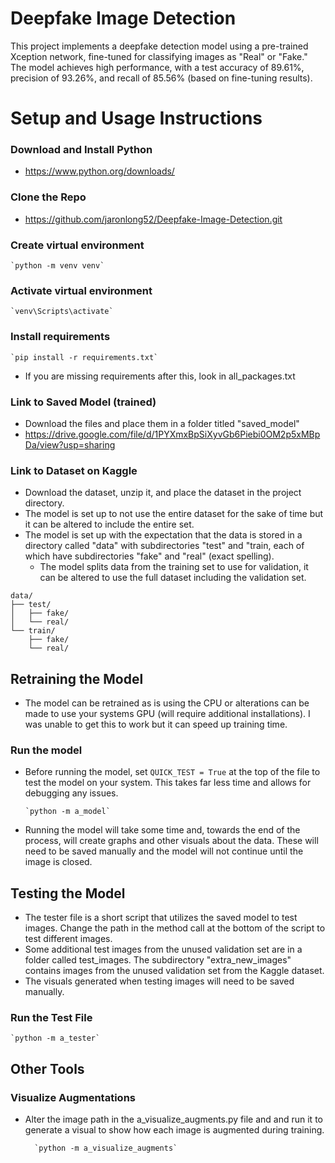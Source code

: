 # Deepfake Image Detection

This project implements a deepfake detection model using a pre-trained Xception network, fine-tuned for classifying images as "Real" or "Fake." The model achieves high performance, with a test accuracy of 89.61%, precision of 93.26%, and recall of 85.56% (based on fine-tuning results).

# Setup and Usage Instructions

### Download and Install Python

- https://www.python.org/downloads/

### Clone the Repo

- https://github.com/jaronlong52/Deepfake-Image-Detection.git

### Create virtual environment

    `python -m venv venv`

### Activate virtual environment

    `venv\Scripts\activate`

### Install requirements

    `pip install -r requirements.txt`

- If you are missing requirements after this, look in all_packages.txt

### Link to Saved Model (trained)

- Download the files and place them in a folder titled "saved_model"
- https://drive.google.com/file/d/1PYXmxBpSiXyvGb6Piebi0OM2p5xMBpDa/view?usp=sharing

### Link to Dataset on Kaggle

- Download the dataset, unzip it, and place the dataset in the project directory.
- The model is set up to not use the entire dataset for the sake of time but it can be altered to include the entire set.
- The model is set up with the expectation that the data is stored in a directory called "data" with subdirectories "test" and "train, each of which have subdirectories "fake" and "real" (exact spelling).
  - The model splits data from the training set to use for validation, it can be altered to use the full dataset including the validation set.

```
data/
├── test/
│   ├── fake/
│   └── real/
└── train/
    ├── fake/
    └── real/
```

## Retraining the Model

- The model can be retrained as is using the CPU or alterations can be made to use your systems GPU (will require additional installations). I was unable to get this to work but it can speed up training time.

### Run the model

- Before running the model, set `QUICK_TEST = True` at the top of the file to test the model on your system. This takes far less time and allows for debugging any issues.

      `python -m a_model`

- Running the model will take some time and, towards the end of the process, will create graphs and other visuals about the data. These will need to be saved manually and the model will not continue until the image is closed.

## Testing the Model

- The tester file is a short script that utilizes the saved model to test images. Change the path in the method call at the bottom of the script to test different images.
- Some additional test images from the unused validation set are in a folder called test_images. The subdirectory "extra_new_images" contains images from the unused validation set from the Kaggle dataset.
- The visuals generated when testing images will need to be saved manually.

### Run the Test File

    `python -m a_tester`

## Other Tools

### Visualize Augmentations

- Alter the image path in the a_visualize_augments.py file and and run it to generate a visual to show how each image is augmented during training.

        `python -m a_visualize_augments`
